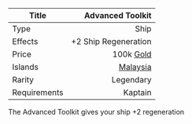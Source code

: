 |Title      | Advanced Toolkit          
|-|-:
|Type       | Ship                    
|Effects    |  +2 Ship Regeneration
|Price      | 100k [Gold](/gold.md)       
|Islands    | [Malaysia](/islands/malaysia.md)        
|Rarity     | Legendary                     
|Requirements| Kaptain

The Advanced Toolkit gives your ship +2 regeneration 
